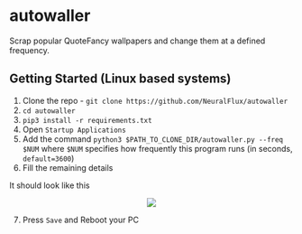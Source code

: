 # autowaller
Scrap popular QuoteFancy wallpapers and change them at a defined frequency.

## Getting Started (Linux based systems)
1. Clone the repo - `git clone https://github.com/NeuralFlux/autowaller`
2. `cd autowaller`
3. `pip3 install -r requirements.txt`
4. Open `Startup Applications`
5. Add the command `python3 $PATH_TO_CLONE_DIR/autowaller.py --freq $NUM` where `$NUM` specifies how frequently this program runs (in seconds, `default=3600`)
6. Fill the remaining details

It should look like this
<center><img src="https://i.postimg.cc/PfDS47TL/Screenshot-from-2021-03-23-19-03-40.png"/></center>

7. Press `Save` and Reboot your PC
